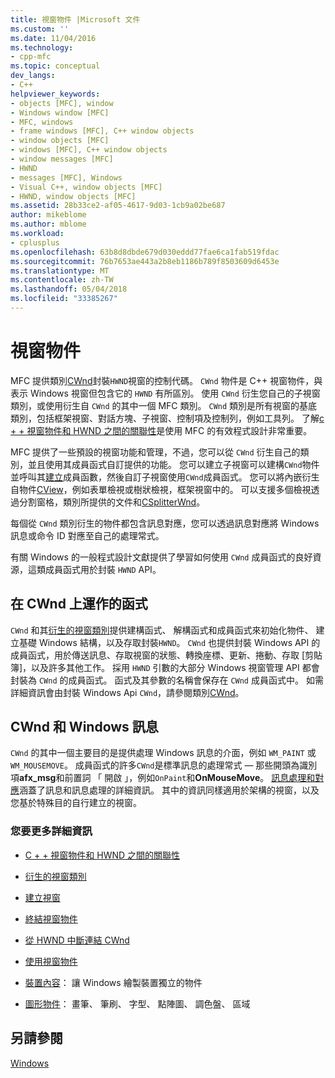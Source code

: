 ```yaml
---
title: 視窗物件 |Microsoft 文件
ms.custom: ''
ms.date: 11/04/2016
ms.technology:
- cpp-mfc
ms.topic: conceptual
dev_langs:
- C++
helpviewer_keywords:
- objects [MFC], window
- Windows window [MFC]
- MFC, windows
- frame windows [MFC], C++ window objects
- window objects [MFC]
- windows [MFC], C++ window objects
- window messages [MFC]
- HWND
- messages [MFC], Windows
- Visual C++, window objects [MFC]
- HWND, window objects [MFC]
ms.assetid: 28b33ce2-af05-4617-9d03-1cb9a02be687
author: mikeblome
ms.author: mblome
ms.workload:
- cplusplus
ms.openlocfilehash: 63b8d8dbde679d030eddd77fae6ca1fab519fdac
ms.sourcegitcommit: 76b7653ae443a2b8eb1186b789f8503609d6453e
ms.translationtype: MT
ms.contentlocale: zh-TW
ms.lasthandoff: 05/04/2018
ms.locfileid: "33385267"
---
```

# <a name="window-objects"></a>視窗物件
MFC 提供類別[CWnd](../mfc/reference/cwnd-class.md)封裝`HWND`視窗的控制代碼。 `CWnd` 物件是 C++ 視窗物件，與表示 Windows 視窗但包含它的 `HWND` 有所區別。 使用 `CWnd` 衍生您自己的子視窗類別，或使用衍生自 `CWnd` 的其中一個 MFC 類別。 `CWnd` 類別是所有視窗的基底類別，包括框架視窗、對話方塊、子視窗、控制項及控制列，例如工具列。 了解[c + + 視窗物件和 HWND 之間的關聯性](../mfc/relationship-between-a-cpp-window-object-and-an-hwnd.md)是使用 MFC 的有效程式設計非常重要。  
  
 MFC 提供了一些預設的視窗功能和管理，不過，您可以從 `CWnd` 衍生自己的類別，並且使用其成員函式自訂提供的功能。 您可以建立子視窗可以建構`CWnd`物件並呼叫其[建立](../mfc/reference/cwnd-class.md#create)成員函數，然後自訂子視窗使用`CWnd`成員函式。 您可以將內嵌衍生自物件[CView](../mfc/reference/cview-class.md)，例如表單檢視或樹狀檢視，框架視窗中的。 可以支援多個檢視透過分割窗格，類別所提供的文件和[CSplitterWnd](../mfc/reference/csplitterwnd-class.md)。  
  
 每個從 `CWnd` 類別衍生的物件都包含訊息對應，您可以透過訊息對應將 Windows 訊息或命令 ID 對應至自己的處理常式。  
  
 有關 Windows 的一般程式設計文獻提供了學習如何使用 `CWnd` 成員函式的良好資源，這類成員函式用於封裝 `HWND` API。  
  
## <a name="functions-for-operating-on-a-cwnd"></a>在 CWnd 上運作的函式  
 `CWnd` 和其[衍生的視窗類別](../mfc/derived-window-classes.md)提供建構函式、 解構函式和成員函式來初始化物件、 建立基礎 Windows 結構，以及存取封裝`HWND`。 `CWnd` 也提供封裝 Windows API 的成員函式，用於傳送訊息、存取視窗的狀態、轉換座標、更新、捲動、存取 [剪貼簿]，以及許多其他工作。 採用 `HWND` 引數的大部分 Windows 視窗管理 API 都會封裝為 `CWnd` 的成員函式。 函式及其參數的名稱會保存在 `CWnd` 成員函式中。 如需詳細資訊會由封裝 Windows Api `CWnd`，請參閱類別[CWnd](../mfc/reference/cwnd-class.md)。  
  
## <a name="cwnd-and-windows-messages"></a>CWnd 和 Windows 訊息  
 `CWnd` 的其中一個主要目的是提供處理 Windows 訊息的介面，例如 `WM_PAINT` 或 `WM_MOUSEMOVE`。 成員函式的許多`CWnd`是標準訊息的處理常式 — 那些開頭為識別項**afx_msg**和前置詞 「 開啟 」，例如`OnPaint`和**OnMouseMove**。 [訊息處理和對應](../mfc/message-handling-and-mapping.md)涵蓋了訊息和訊息處理的詳細資訊。 其中的資訊同樣適用於架構的視窗，以及您基於特殊目的自行建立的視窗。  
  
### <a name="what-do-you-want-to-know-more-about"></a>您要更多詳細資訊  
  
-   [C + + 視窗物件和 HWND 之間的關聯性](../mfc/relationship-between-a-cpp-window-object-and-an-hwnd.md)  
  
-   [衍生的視窗類別](../mfc/derived-window-classes.md)  
  
-   [建立視窗](../mfc/creating-windows.md)  
  
-   [終結視窗物件](../mfc/destroying-window-objects.md)  
  
-   [從 HWND 中斷連結 CWnd](../mfc/detaching-a-cwnd-from-its-hwnd.md)  
  
-   [使用視窗物件](../mfc/working-with-window-objects.md)  
  
-   [裝置內容](../mfc/device-contexts.md)： 讓 Windows 繪製裝置獨立的物件  
  
-   [圖形物件](../mfc/graphic-objects.md)： 畫筆、 筆刷、 字型、 點陣圖、 調色盤、 區域  
  
## <a name="see-also"></a>另請參閱  
 [Windows](../mfc/windows.md)

